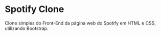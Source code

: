 # Spotify Clone

Clone simples do Front-End da página web do Spotify em HTML e CSS, utilizando Bootstrap.
